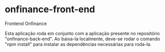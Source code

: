 # onfinance-front-end
Frontend Onfinance

Esta aplicação roda em conjunto com a aplicação presente no repositório "onfinance-back-end".
Ao baixa-la localmente, deve-se rodar o comando "npm install" para instalar as dependências necessárias para roda-la.
